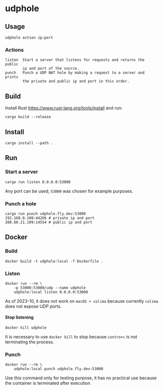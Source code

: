 # udphole

## Usage

    udphole action ip:port

### Actions

    listen  Start a server that listens for requests and returns the public
            ip and port of the source.
    punch   Punch a UDP NAT hole by making a request to a server and prints
            the private and public ip and port in this order.

## Build

Install Rust https://www.rust-lang.org/tools/install and run:

    cargo build --release

## Install

    cargo install --path .

## Run

### Start a server

    cargo run listen 0.0.0.0:53000

Any port can be used, `53000` was chosen for example purposes.

### Punch a hole

    cargo run punch udphole.fly.dev:53000
    192.168.0.100:44266 # private ip and port
    208.60.21.109:14554 # public ip and port

## Docker

### Build

    docker build -t udphole:local -f Dockerfile .

### Listen

    docker run --rm \
        -p 53000:53000/udp --name udphole
        udphole:local listen 0.0.0.0:53000

As of 2023-10, it does not work on `macOS + colima` because currently `colima`
does not expose UDP ports.

#### Stop listening

    docker kill udphole

It is necessary to use `docker kill` to stop because `contro+c` is
not terminating the process.

### Punch

    docker run --rm \
        udphole:local punch udphole.fly.dev:53000

Use this command only for testing purpose, it has no practical use because
the container is terminated after execution.
